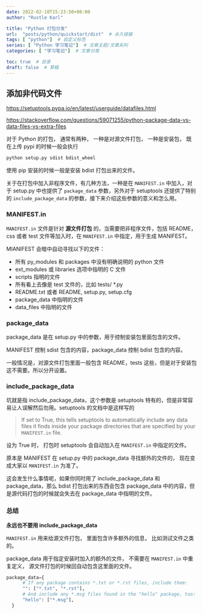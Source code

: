 ```yaml
---
date: 2022-02-10T15:23:50+08:00
author: "Rustle Karl"

title: "Python 打包分发"
url:  "posts/python/quickstart/dist"  # 永久链接
tags: [ "python"]  # 自定义标签
series: [ "Python 学习笔记"]  # 文章主题/文章系列
categories: [ "学习笔记"]  # 文章分类

toc: true  # 目录
draft: false  # 草稿
---
```


## 添加非代码文件

https://setuptools.pypa.io/en/latest/userguide/datafiles.html

https://stackoverflow.com/questions/59071255/python-package-data-vs-data-files-vs-extra-files

对于 Python 的打包， 通常有两种， 一种是对源文件打包， 一种是安装包， 既在上传 pypi 的时候一般会执行

```bash
python setup.py sdist bdist_wheel
```

使用 pip 安装的时候一般是安装 bdist 打包出来的文件。

关于在打包中加入非程序文件，有几种方法，一种是在 `MANIFEST.in` 中加入，对于 setup.py 中也提供了 `package_data` 参数，另外对于 setuptools 还提供了特别的 `include_package_data` 的参数，接下来介绍这些参数的意义和怎么用。

### MANIFEST.in

`MANIFEST.in` 文件是针对 **源文件打包** 的，当需要把非程序文件，包括 README，css 或者 test 文件等加入时，在 `MANIFEST.in` 中指定，用于生成 MANIFEST。

MIANIFEST 会暗中自动寻找以下的文件：

- 所有 py_modules 和 packages 中没有明确说明的 python 文件
- ext_modules 或 libraries 选项中指明的 C 文件
- scripts 指明的文件
- 所有看上去像是 test 文件的，比如 tests/ *.py
- README.txt 或者 README, setup.py, setup.cfg
- package_data 中指明的文件
- data_files 中指明的文件

### package_data

package_data 是在 setup.py 中的参数，用于控制安装包里面包含的文件。

MANIFEST 控制 sdist 包含的内容，package_data 控制 bdist 包含的内容。

一般情况是，对源文件打包里面一般包含 README，tests 这些，但是对于安装包这不需要。所以分开设置。

### include_package_data

坑就是指 include_package_data，这个参数是 setuptools 特有的，但是非常容易让人误解然后勿用。setuptools 的文档中是这样写的

> If set to True, this tells setuptools to automatically include any data files it finds inside your package directories that are specified by your `MANIFEST.in` file.

设为 True 时， 打包时 setuptools 会自动加入在 `MANIFEST.in` 中指定的文件。

原本是 MANIFEST 在 setup.py 中的 package_data 寻找额外的文件的， 现在变成大家以 `MANIFEST.in` 为准了。

这会发生什么事情呢，如果你同时用了 include_package_data 和 package_data，那么 bdist 打包出来的东西会包含 package_data 中的内容，但是源代码打包的时候就会失去在 package_data 中指明的文件。

### 总结

**永远也不要用 include_package_data**

 `MANIFEST.in` 用来给源文件打包， 里面包含许多额外的信息， 比如测试文件之类的。

package_data 用于指定安装时加入的额外的文件， 不需要在 `MANIFEST.in` 中重复定义， 源文件打包的时候回自动包含这里面的文件。

```python
package_data={
      # If any package contains *.txt or *.rst files, include them:
      "": ["*.txt", "*.rst"],
      # And include any *.msg files found in the "hello" package, too:
      "hello": ["*.msg"],
  }
```
